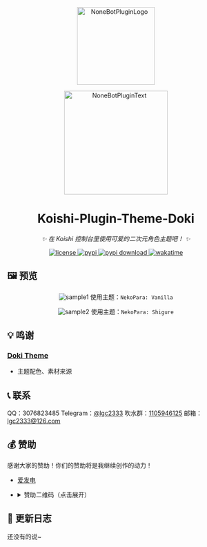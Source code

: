 <!-- markdownlint-disable MD026 MD031 MD033 MD036 MD041 -->

<div align="center">

<a href="https://koishi.chat/zh-CN/market/">
  <img src="https://raw.githubusercontent.com/lgc2333/koishi-workspace/master/readme/koishi-plugin.png" width="180" height="180" alt="NoneBotPluginLogo">
</a>

<p>
  <img src="https://raw.githubusercontent.com/lgc2333/koishi-workspace/master/readme/KoishiPlugin.svg" width="240" alt="NoneBotPluginText">
</p>

# Koishi-Plugin-Theme-Doki

_✨ 在 Koishi 控制台里使用可爱的二次元角色主题吧！ ✨_

<a href="./LICENSE">
  <img src="https://img.shields.io/github/license/lgc2333/koishi-plugin-theme-doki.svg" alt="license">
</a>
<a href="https://www.npmjs.com/package/koishi-plugin-theme-doki">
  <img src="https://img.shields.io/npm/v/koishi-plugin-theme-doki" alt="pypi">
</a>
<a href="https://www.npmjs.com/package/koishi-plugin-theme-doki">
  <img src="https://img.shields.io/npm/dm/koishi-plugin-theme-doki" alt="pypi download">
</a>
<a href="https://wakatime.com/badge/user/b61b0f9a-f40b-4c82-bc51-0a75c67bfccf/project/018e09c0-df9e-47b9-ae51-cf1f0dd97dce">
  <img src="https://wakatime.com/badge/user/b61b0f9a-f40b-4c82-bc51-0a75c67bfccf/project/018e09c0-df9e-47b9-ae51-cf1f0dd97dce.svg" alt="wakatime">
</a>

</div>

## 🖼️ 预览

<center>

![sample1](https://raw.githubusercontent.com/lgc2333/koishi-workspace/master/readme/theme-doki/sample1.png)
使用主题：`NekoPara: Vanilla`

![sample2](https://raw.githubusercontent.com/lgc2333/koishi-workspace/master/readme/theme-doki/sample2.png)
使用主题：`NekoPara: Shigure`

</center>

## 💡 鸣谢

### [Doki Theme](https://github.com/doki-theme)

- 主题配色、素材来源

## 📞 联系

QQ：3076823485
Telegram：[@lgc2333](https://t.me/lgc2333)
吹水群：[1105946125](https://jq.qq.com/?_wv=1027&k=Z3n1MpEp)
邮箱：<lgc2333@126.com>

## 💰 赞助

感谢大家的赞助！你们的赞助将是我继续创作的动力！

- [爱发电](https://afdian.net/@lgc2333)
- <details>
    <summary>赞助二维码（点击展开）</summary>

  ![讨饭](https://raw.githubusercontent.com/lgc2333/ShigureBotMenu/master/src/imgs/sponsor.png)

  </details>

## 📝 更新日志

还没有的说~
